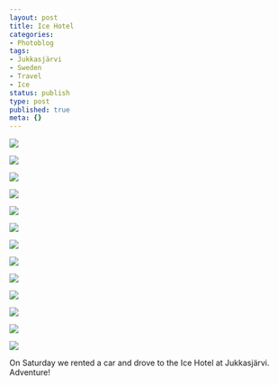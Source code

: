 ```yaml
---
layout: post
title: Ice Hotel
categories:
- Photoblog
tags:
- Jukkasjärvi
- Sweden
- Travel
- Ice
status: publish
type: post
published: true
meta: {}
---
```


![](/squarespace_images/static_500baf96c4aa540325612fa5_5019f37de4b0b45850a90f1b_5019f37de4b0b45850a90f1c_1298831307000__img.jpg_)
  

  
   
![](/squarespace_images/static_500baf96c4aa540325612fa5_5019f37de4b0b45850a90f1b_5019f37de4b0b45850a90f1d_1298831307000__img.jpg_)
  

  
   
![](/squarespace_images/static_500baf96c4aa540325612fa5_5019f37de4b0b45850a90f1b_5019f37de4b0b45850a90f1e_1298831307000__img.jpg_)
  

  
   
![](/squarespace_images/static_500baf96c4aa540325612fa5_5019f37de4b0b45850a90f1b_5019f37de4b0b45850a90f1f_1298831307000__img.jpg_)
  

  
   
![](/squarespace_images/static_500baf96c4aa540325612fa5_5019f37de4b0b45850a90f1b_5019f37de4b0b45850a90f20_1298831307000__img.jpg_)
  

  
   
![](/squarespace_images/static_500baf96c4aa540325612fa5_5019f37de4b0b45850a90f1b_5019f37de4b0b45850a90f21_1298831307000__img.jpg_)
  

  
   
![](/squarespace_images/static_500baf96c4aa540325612fa5_5019f37de4b0b45850a90f1b_5019f37de4b0b45850a90f22_1298831307000__img.jpg_)
  

  
   
![](/squarespace_images/static_500baf96c4aa540325612fa5_5019f37de4b0b45850a90f1b_5019f37de4b0b45850a90f23_1298831307000__img.jpg_)
  

  
   
![](/squarespace_images/static_500baf96c4aa540325612fa5_5019f37de4b0b45850a90f1b_5019f37de4b0b45850a90f24_1298831307000__img.jpg_)
  

  
   
![](/squarespace_images/static_500baf96c4aa540325612fa5_5019f37de4b0b45850a90f1b_5019f37de4b0b45850a90f25_1298831307000__img.jpg_)
  

  
   
![](/squarespace_images/static_500baf96c4aa540325612fa5_5019f37de4b0b45850a90f1b_5019f37de4b0b45850a90f26_1298831307000__img.jpg_)
  

  
   
![](/squarespace_images/static_500baf96c4aa540325612fa5_5019f37de4b0b45850a90f1b_5019f37de4b0b45850a90f27_1298831307000__img.jpg_)
  

  
   
![](/squarespace_images/static_500baf96c4aa540325612fa5_5019f37de4b0b45850a90f1b_5019f37de4b0b45850a90f28_1298831307000__img.jpg_)

On Saturday we rented a car and drove to the Ice Hotel at Jukkasjärvi. Adventure!

